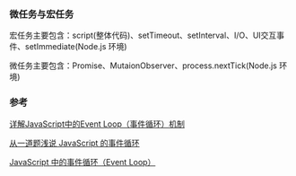 ### 微任务与宏任务
宏任务主要包含：script(整体代码)、setTimeout、setInterval、I/O、UI交互事件、setImmediate(Node.js 环境)

微任务主要包含：Promise、MutaionObserver、process.nextTick(Node.js 环境)

### 参考

[详解JavaScript中的Event Loop（事件循环）机制](https://zhuanlan.zhihu.com/p/33058983)

[从一道题浅说 JavaScript 的事件循环](https://github.com/dwqs/blog/issues/61)

[JavaScript 中的事件循环（Event Loop）](https://www.html.cn/archives/10216)
